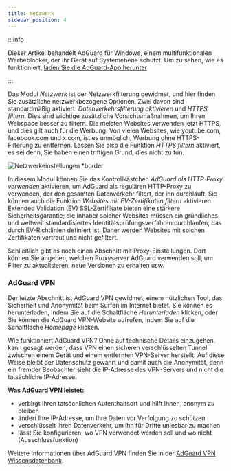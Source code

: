 ```yaml
---
title: Netzwerk
sidebar_position: 4
---
```


:::info

Dieser Artikel behandelt AdGuard für Windows, einem multifunktionalen Werbeblocker, der Ihr Gerät auf Systemebene schützt. Um zu sehen, wie es funktioniert, [laden Sie die AdGuard-App herunter](https://agrd.io/download-kb-adblock)

:::

Das Modul _Netzwerk_ ist der Netzwerkfilterung gewidmet, und hier finden Sie zusätzliche netzwerkbezogene Optionen. Zwei davon sind standardmäßig aktiviert: _Datenverkehrsfilterung aktivieren_ und _HTTPS filtern_. Dies sind wichtige zusätzliche Vorsichtsmaßnahmen, um Ihren Webspace besser zu filtern. Die meisten Websites verwenden jetzt HTTPS, und dies gilt auch für die Werbung. Von vielen Websites, wie youtube.com, facebook.com und x.com, ist es unmöglich, Werbung ohne HTTPS-Filterung zu entfernen. Lassen Sie also die Funktion _HTTPS filtern_ aktiviert, es sei denn, Sie haben einen triftigen Grund, dies nicht zu tun.

![Netzwerkeinstellungen \*border](https://cdn.adtidy.org/content/kb/ad_blocker/windows/overview/network-settings.png)

In diesem Modul können Sie das Kontrollkästchen _AdGuard als HTTP-Proxy verwenden_ aktivieren, um AdGuard als regulären HTTP-Proxy zu verwenden, der den gesamten Datenverkehr filtert, der ihn durchläuft. Sie können auch die Funktion _Websites mit EV-Zertifikaten filtern_ aktivieren. Extended Validation (EV) SSL-Zertifikate bieten eine stärkere Sicherheitsgarantie; die Inhaber solcher Websites müssen ein gründliches und weltweit standardisiertes Identitätsprüfungsverfahren durchlaufen, das durch EV-Richtlinien definiert ist. Daher werden Websites mit solchen Zertifikaten vertraut und nicht gefiltert.

Schließlich gibt es noch einen Abschnitt mit Proxy-Einstellungen. Dort können Sie angeben, welchen Proxyserver AdGuard verwenden soll, um Filter zu aktualisieren, neue Versionen zu erhalten usw.

### AdGuard VPN

Der letzte Abschnitt ist AdGuard VPN gewidmet, einem nützlichen Tool, das Sicherheit und Anonymität beim Surfen im Internet bietet. Sie können es herunterladen, indem Sie auf die Schaltfläche _Herunterladen_ klicken, oder Sie können die AdGuard VPN-Website aufrufen, indem Sie auf die Schaltfläche _Homepage_ klicken.

Wie funktioniert AdGuard VPN? Ohne auf technische Details einzugehen, kann gesagt werden, dass VPN einen sicheren verschlüsselten Tunnel zwischen einem Gerät und einem entfernten VPN-Server herstellt. Auf diese Weise bleibt der Datenschutz gewahrt und damit auch die Anonymität, denn ein fremder Beobachter sieht die IP-Adresse des VPN-Servers und nicht die tatsächliche IP-Adresse.

**Was AdGuard VPN leistet:**

- verbirgt Ihren tatsächlichen Aufenthaltsort und hilft Ihnen, anonym zu bleiben
- ändert Ihre IP-Adresse, um Ihre Daten vor Verfolgung zu schützen
- verschlüsselt Ihren Datenverkehr, um ihn für Dritte unlesbar zu machen
- lässt Sie konfigurieren, wo VPN verwendet werden soll und wo nicht (Ausschlussfunktion)

Weitere Informationen über AdGuard VPN finden Sie in der [AdGuard VPN Wissensdatenbank](https://adguard-vpn.com/kb/).
